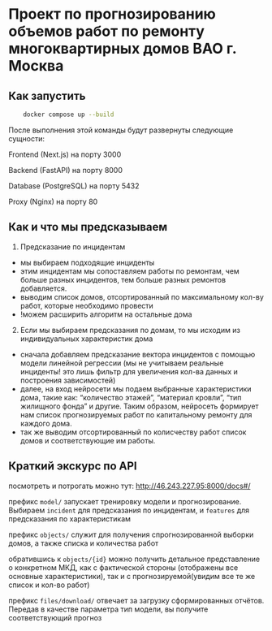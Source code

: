# Проект по прогнозированию объемов работ по ремонту многоквартирных домов ВАО г. Москва

## Как запустить
```bash
    docker compose up --build
```
После выполнения этой команды будут развернуты следующие сущности:
    
Frontend (Next.js) на порту 3000

Backend (FastAPI) на порту 8000

Database (PostgreSQL) на порту 5432

Proxy (Nginx) на порту 80

## Как и что мы предсказываем

1) Предсказание по инцидентам
* мы выбираем подходящие инциденты
* этим инцидентам мы сопоставляем работы по ремонтам, чем больше разных инцидентов, тем больше разных ремонтов добавляется.
* выводим список домов, отсортированный по максимальному кол-ву работ, которые необходимо провести
* !можем расширить алгоритм на остальные дома

2) Если мы выбираем предсказания по домам, то мы исходим из индивидуальных характеристик дома
* сначала добавляем предсказание вектора инцидентов с помощью модели линейной регрессии (мы не учитываем реальные инциденты! это лишь фильтр для увеличения кол-ва данных и построения зависимостей)
* далее, на вход нейросети мы подаем выбранные характеристики дома, такие как: “количество этажей”, “материал кровли”, “тип жилищного фонда” и другие. Таким образом, нейросеть формирует нам список прогнозируемых работ по капитальному ремонту для каждого дома.
* так же выводим отсортированный по колисчеству работ список домов и соответствующие им работы.

## Краткий экскурс по API

посмотреть и потрогать можно тут: http://46.243.227.95:8000/docs#/

префикс `model/` запускает тренировку модели и прогнозирование. Выбираем `incident` для предсказания по инцидентам, и `features` для предсказания по характеристикам

префикс `objects/` служит для получения спрогнозированной выборки домов, а также списка и количества работ

обратившись к `objects/{id}` можно получить детальное представление о конкретном МКД, как с фактической стороны (отображены все основные характеристики), так и с прогнозируемой(увидим все те же список и кол-во работ)

префикс `files/download/` отвечает за загрузку сформированных отчётов. Передав в качестве параметра тип модели, вы получите соответствующий прогноз

